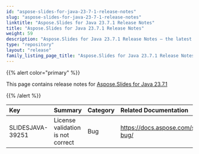 ```yaml
---
id: "aspose-slides-for-java-23-7-1-release-notes"
slug: "aspose-slides-for-java-23-7-1-release-notes"
linktitle: "Aspose.Slides for Java 23.7.1 Release Notes"
title: "Aspose.Slides for Java 23.7.1 Release Notes"
weight: 59
description: "Aspose.Slides for Java 23.7.1 Release Notes – the latest updates and fixes."
type: "repository"
layout: "release"
family_listing_page_title: "Aspose.Slides for Java 23.7.1 Release Notes"
---
```


{{% alert color="primary" %}} 

This page contains release notes for [Aspose.Slides for Java 23.7.1](https://releases.aspose.com/java/repo/com/aspose/aspose-slides/23.7.1/)

{{% /alert %}} 

|**Key**|**Summary**|**Category**|**Related Documentation**|
| :- | :- | :- | :- |
|SLIDESJAVA-39251|License validation is not correct|Bug|https://docs.aspose.com/slides/java/licensing-bug/|


